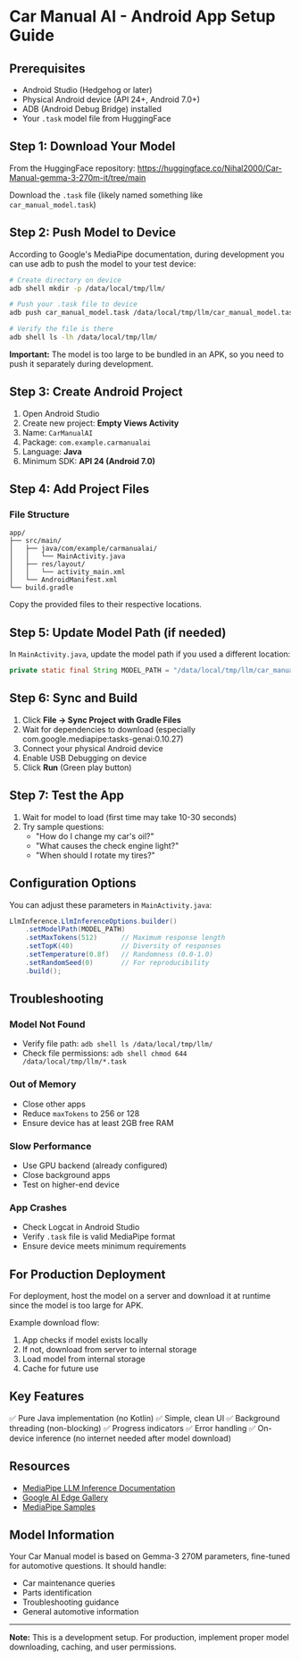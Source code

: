 # Car Manual AI - Android App Setup Guide

## Prerequisites
- Android Studio (Hedgehog or later)
- Physical Android device (API 24+, Android 7.0+)
- ADB (Android Debug Bridge) installed
- Your `.task` model file from HuggingFace

## Step 1: Download Your Model
From the HuggingFace repository:
https://huggingface.co/Nihal2000/Car-Manual-gemma-3-270m-it/tree/main

Download the `.task` file (likely named something like `car_manual_model.task`)

## Step 2: Push Model to Device

According to Google's MediaPipe documentation, during development you can use adb to push the model to your test device:

```bash
# Create directory on device
adb shell mkdir -p /data/local/tmp/llm/

# Push your .task file to device
adb push car_manual_model.task /data/local/tmp/llm/car_manual_model.task

# Verify the file is there
adb shell ls -lh /data/local/tmp/llm/
```

**Important:** The model is too large to be bundled in an APK, so you need to push it separately during development.

## Step 3: Create Android Project

1. Open Android Studio
2. Create new project: **Empty Views Activity**
3. Name: `CarManualAI`
4. Package: `com.example.carmanualai`
5. Language: **Java**
6. Minimum SDK: **API 24 (Android 7.0)**

## Step 4: Add Project Files

### File Structure
```
app/
├── src/main/
│   ├── java/com/example/carmanualai/
│   │   └── MainActivity.java
│   ├── res/layout/
│   │   └── activity_main.xml
│   └── AndroidManifest.xml
└── build.gradle
```

Copy the provided files to their respective locations.

## Step 5: Update Model Path (if needed)

In `MainActivity.java`, update the model path if you used a different location:

```java
private static final String MODEL_PATH = "/data/local/tmp/llm/car_manual_model.task";
```

## Step 6: Sync and Build

1. Click **File → Sync Project with Gradle Files**
2. Wait for dependencies to download (especially com.google.mediapipe:tasks-genai:0.10.27)
3. Connect your physical Android device
4. Enable USB Debugging on device
5. Click **Run** (Green play button)

## Step 7: Test the App

1. Wait for model to load (first time may take 10-30 seconds)
2. Try sample questions:
   - "How do I change my car's oil?"
   - "What causes the check engine light?"
   - "When should I rotate my tires?"

## Configuration Options

You can adjust these parameters in `MainActivity.java`:

```java
LlmInference.LlmInferenceOptions.builder()
    .setModelPath(MODEL_PATH)
    .setMaxTokens(512)      // Maximum response length
    .setTopK(40)            // Diversity of responses
    .setTemperature(0.8f)   // Randomness (0.0-1.0)
    .setRandomSeed(0)       // For reproducibility
    .build();
```

## Troubleshooting

### Model Not Found
- Verify file path: `adb shell ls /data/local/tmp/llm/`
- Check file permissions: `adb shell chmod 644 /data/local/tmp/llm/*.task`

### Out of Memory
- Close other apps
- Reduce `maxTokens` to 256 or 128
- Ensure device has at least 2GB free RAM

### Slow Performance
- Use GPU backend (already configured)
- Close background apps
- Test on higher-end device

### App Crashes
- Check Logcat in Android Studio
- Verify `.task` file is valid MediaPipe format
- Ensure device meets minimum requirements

## For Production Deployment

For deployment, host the model on a server and download it at runtime since the model is too large for APK.

Example download flow:
1. App checks if model exists locally
2. If not, download from server to internal storage
3. Load model from internal storage
4. Cache for future use

## Key Features

✅ Pure Java implementation (no Kotlin)
✅ Simple, clean UI
✅ Background threading (non-blocking)
✅ Progress indicators
✅ Error handling
✅ On-device inference (no internet needed after model download)

## Resources

- [MediaPipe LLM Inference Documentation](https://ai.google.dev/edge/mediapipe/solutions/genai/llm_inference/android)
- [Google AI Edge Gallery](https://github.com/google-ai-edge/gallery)
- [MediaPipe Samples](https://github.com/google-ai-edge/mediapipe-samples)

## Model Information

Your Car Manual model is based on Gemma-3 270M parameters, fine-tuned for automotive questions. It should handle:
- Car maintenance queries
- Parts identification
- Troubleshooting guidance
- General automotive information

---

**Note:** This is a development setup. For production, implement proper model downloading, caching, and user permissions.
